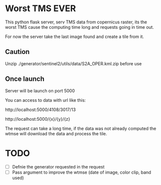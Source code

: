 # Worst TMS EVER

This python flask server, serv TMS data from copernicus raster, its the worst TMS cause the computing time long and requests going in time out.

For now the server take the last image found and create a tile from it.


## Caution

Unzip ./generator/sentinel2/utils/data/S2A_OPER.kml.zip before use

## Once launch

Server will be launch on port 5000

You can access to data with url like this:

http://localhost:5000/4108/3017/13

http://localhost:5000/{x}/{y}/{z}

The request can take a long time, if the data was not already computed the wtmse will download the data and process the tile.

# TODO

- [ ] Defnie the generator requested in the request
- [ ] Pass argument to improve the wtmse (date of image, color clip, band used)